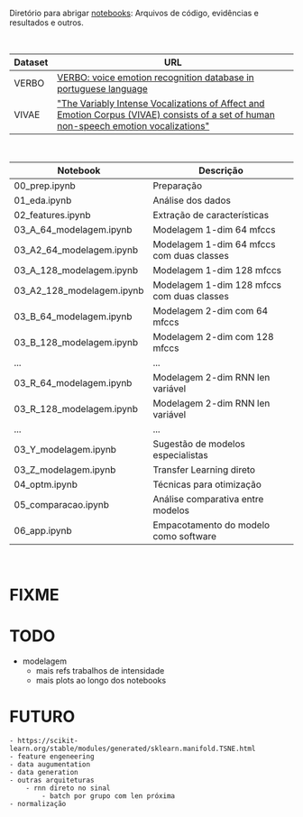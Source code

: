Diretório para abrigar [notebooks](notebooks/): Arquivos de código, evidências e resultados e outros.

<br>

Dataset | URL
------- | ---
VERBO   | [VERBO: voice emotion recognition database in portuguese language](https://github.com/jrtorresneto/VERBO-emotional-speech-dataset)
VIVAE   | ["The Variably Intense Vocalizations of Affect and Emotion Corpus (VIVAE) consists of a set of human non-speech emotion vocalizations"](https://zenodo.org/record/4066235#.Y08sYiVv9hE)

<br>

Notebook                    | Descrição
--------------------------- | ---------
00_prep.ipynb               | Preparação
01_eda.ipynb                | Análise dos dados
02_features.ipynb           | Extração de características 
03_A_64_modelagem.ipynb     | Modelagem 1-dim 64 mfccs
03_A2_64_modelagem.ipynb    | Modelagem 1-dim 64 mfccs com duas classes
03_A_128_modelagem.ipynb    | Modelagem 1-dim 128 mfccs
03_A2_128_modelagem.ipynb   | Modelagem 1-dim 128 mfccs com duas classes
03_B_64_modelagem.ipynb     | Modelagem 2-dim com 64 mfccs
03_B_128_modelagem.ipynb    | Modelagem 2-dim com 128 mfccs
...                         | ...
03_R_64_modelagem.ipynb     | Modelagem 2-dim RNN len variável
03_R_128_modelagem.ipynb    | Modelagem 2-dim RNN len variável
...                         | ...
03_Y_modelagem.ipynb        | Sugestão de modelos especialistas
03_Z_modelagem.ipynb        | Transfer Learning direto
04_optm.ipynb               | Técnicas para otimização
05_comparacao.ipynb         | Análise comparativa entre modelos
06_app.ipynb                | Empacotamento do modelo como software

<br>

# FIXME

# TODO

- modelagem
    - mais refs trabalhos de intensidade
    - mais plots ao longo dos notebooks

# FUTURO
    - https://scikit-learn.org/stable/modules/generated/sklearn.manifold.TSNE.html
    - feature engeneering
    - data augumentation
    - data generation
    - outras arquiteturas
        - rnn direto no sinal
            - batch por grupo com len próxima
    - normalização

